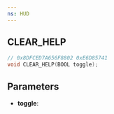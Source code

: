 ```yaml
---
ns: HUD
---
```

## CLEAR_HELP

```c
// 0x8DFCED7A656F8802 0xE6D85741
void CLEAR_HELP(BOOL toggle);
```


## Parameters
* **toggle**: 

